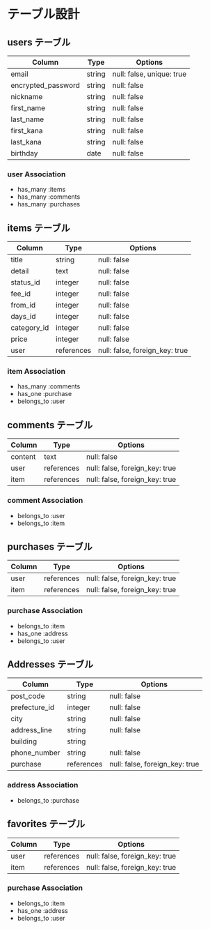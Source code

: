 # テーブル設計

## users テーブル

| Column                | Type           | Options                       |
| --------------------- | -------------- | ----------------------------- |
| email                 | string         | null: false, unique: true     |
| encrypted_password    | string         | null: false                   |
| nickname              | string         | null: false                   |
| first_name            | string         | null: false                   |
| last_name             | string         | null: false                   |
| first_kana            | string         | null: false                   |
| last_kana             | string         | null: false                   |
| birthday              | date           | null: false                   |

### user Association

- has_many :items
- has_many :comments
- has_many :purchases

## items テーブル

| Column        | Type          | Options                        |
| ------------- | ------------- | ------------------------------ |
| title         | string        | null: false                    |
| detail        | text          | null: false                    |
| status_id     | integer       | null: false                    | active_hash
| fee_id        | integer       | null: false                    | active_hash
| from_id       | integer       | null: false                    | active_hash
| days_id       | integer       | null: false                    | active_hash
| category_id   | integer       | null: false                    | active_hash
| price         | integer       | null: false                    |
| user          | references    | null: false, foreign_key: true |

### item Association

- has_many   :comments
- has_one    :purchase
- belongs_to :user

## comments テーブル

| Column      | Type          | Options                        |
| ----------- | ------------- | ------------------------------ |
| content     | text          | null: false                    |
| user        | references    | null: false, foreign_key: true |
| item        | references    | null: false, foreign_key: true |

### comment Association

- belongs_to :user
- belongs_to :item

## purchases テーブル

| Column      | Type          | Options                        |
| ----------- | ------------- | ------------------------------ |
| user	      | references	  | null: false, foreign_key: true |
| item	      | references    | null: false, foreign_key: true |


### purchase Association

- belongs_to :item
- has_one    :address
- belongs_to :user

## Addresses テーブル

| Column        | Type          | Options                        |
| ------------- | ------------- | ------------------------------ |
| post_code     | string        | null: false                    |
| prefecture_id | integer       | null: false                    |
| city          | string        | null: false                    |
| address_line  | string        | null: false                    |
| building      | string        |                                |
| phone_number  | string        | null: false                    |
| purchase      | references    | null: false, foreign_key: true | 

### address Association

- belongs_to :purchase


## favorites テーブル

| Column      | Type          | Options                        |
| ----------- | ------------- | ------------------------------ |
| user	      | references	  | null: false, foreign_key: true |
| item	      | references    | null: false, foreign_key: true |


### purchase Association

- belongs_to :item
- has_one    :address
- belongs_to :user